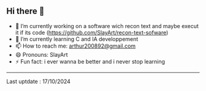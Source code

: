 ## Hi there 👋

- 🔭 I’m currently working on a software wich recon text and maybe execut it if its code (https://github.com/SlayArt/recon-text-sofware)
- 🌱 I’m currently learning C and IA developpement
- 📫 How to reach me: arthur200892@gmail.com
- 😄 Pronouns: SlayArt
- ⚡ Fun fact: i ever wanna be better and i never stop learning

-----

Last uptdate : 17/10/2024

